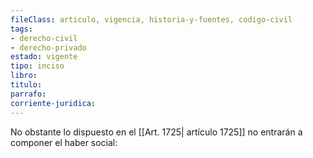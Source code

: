 ```yaml
---
fileClass: articulo, vigencia, historia-y-fuentes, codigo-civil
tags:
- derecho-civil
- derecho-privado
estado: vigente
tipo: inciso
libro:
titulo:
parrafo:
corriente-juridica:
---
```

No obstante lo dispuesto en el [[Art. 1725| artículo 1725]] no entrarán a componer el haber social: